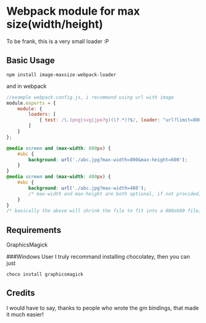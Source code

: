 Webpack module for max size(width/height)
========================================
To be frank, this is a very small loader :P


Basic Usage
-----------
```
npm install image-maxsize-webpack-loader
```
and in webpack
```js
//example webpack.config.js, i recommand using url with image
module.exports = {
    module: {
        loaders: [
            { test: /\.(png|svg|jpe?g)(\?.*)?$/, loader: "url?limit=800!image!image-maxsize"}
        ]
    }
};
```
```css
@media screen and (max-width: 800px) {
	#abc {
		background: url('./abc.jpg?max-width=800&max-height=600');
	}
}
@media screen and (max-width: 480px) {
	#abc {
		background: url('./abc.jpg?max-width=480'); 
		/* max-width and max-height are both optional, if not provided, it will just be replaced with current height/width of image */
	}	
}
/* basically the above will shrink the file to fit into a 800x600 file, while retaining its aspect ratio */
```

Requirements
------------
GraphicsMagick

###Windows User
I truly recommand installing chocolatey, then you can just
```
choco install graphicsmagick
```

Credits
-------
I would have to say, thanks to people who wrote the gm bindings, that made it much easier!
